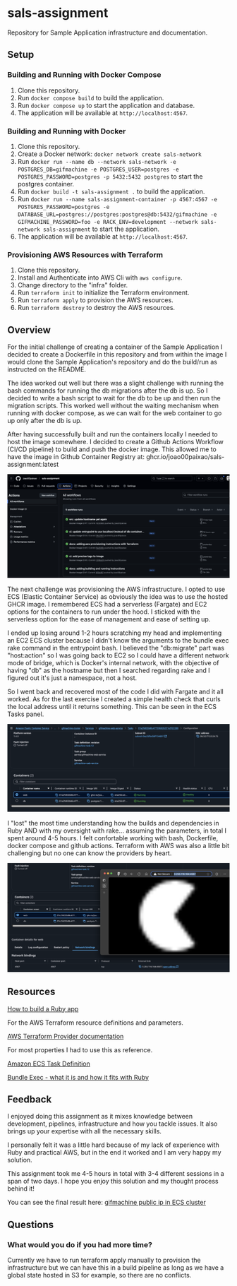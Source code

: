 # sals-assignment
 Repository for Sample Application infrastructure and documentation.

## Setup

### Building and Running with Docker Compose

1. Clone this repository.
2. Run `docker compose build` to build the application.
3. Run `docker compose up` to start the application and database.
4. The application will be available at `http://localhost:4567`.

### Building and Running with Docker

1. Clone this repository.
2. Create a Docker network: `docker network create sals-network`
3. Run `docker run --name db --network sals-network -e POSTGRES_DB=gifmachine -e POSTGRES_USER=postgres -e POSTGRES_PASSWORD=postgres -p 5432:5432 postgres` to start the postgres container.
4. Run `docker build -t sals-assignment .` to build the application.
5. Run `docker run --name sals-assignment-container -p 4567:4567 -e POSTGRES_PASSWORD=postgres -e DATABASE_URL=postgres://postgres:postgres@db:5432/gifmachine -e GIFMACHINE_PASSWORD=foo -e RACK_ENV=development --network sals-network sals-assignment` to start the application.
6. The application will be available at `http://localhost:4567`.

### Provisioning AWS Resources with Terraform

1. Clone this repository.
2. Install and Authenticate into AWS Cli with `aws configure`.
3. Change directory to the "infra" folder.
4. Run `terraform init` to initialize the Terraform environment.
5. Run `terraform apply` to provision the AWS resources.
6. Run `terraform destroy` to destroy the AWS resources.

## Overview

For the initial challenge of creating a container of the Sample Application I decided to create a Dockerfile in this repository and from within the image I would clone the Sample Application's repository and do the build/run as instructed on the README.

The idea worked out well but there was a slight challenge with running the bash commands for running the db migrations after the db is up. So I decided to write a bash script to wait for the db to be up and then run the migration scripts. This worked well without the waiting mechanism when running with docker compose, as we can wait for the web container to go up only after the db is up.

After having successfully built and run the containers locally I needed to host the image somewhere. I decided to create a Github Actions Workflow (CI/CD pipeline) to build and push the docker image. This allowed me to have the image in Github Container Registry at: ghcr.io/joao00paixao/sals-assignment:latest

![Github Actions panel](docs/github-actions-panel.png)

The next challenge was provisioning the AWS infrastructure. I opted to use ECS (Elastic Container Service) as obviously the idea was to use the hosted GHCR image. I remembered ECS had a serverless (Fargate) and EC2 options for the containers to run under the hood. I sticked with the serverless option for the ease of management and ease of setting up.

I ended up losing around 1-2 hours scratching my head and implementing an EC2 ECS cluster because I didn't know the arguments to the bundle exec rake command in the entrypoint bash. I believed the "db:migrate" part was "host:action" so I was going back to EC2 so I could have a different network mode of bridge, which is Docker's internal network, with the objective of having "db" as the hostname but then I searched regarding rake and I figured out it's just a namespace, not a host.

So I went back and recovered most of the code I did with Fargate and it all worked. As for the last exercise I created a simple health check that curls the local address until it returns something. This can be seen in the ECS Tasks panel.

![ECS Tasks configuration panel](docs/ecs-cluster-tasks-panel.png)

I "lost" the most time understanding how the builds and dependencies in Ruby AND with my oversight with rake... assuming the parameters, in total I spent around 4-5 hours. I felt confortable working with bash, Dockerfile, docker compose and github actions. Terraform with AWS was also a little bit challenging but no one can know the providers by heart.

![Final Result (in case the public ip address doesn't work)](docs/final-result.png)

## Resources

[How to build a Ruby app](https://cloud.google.com/docs/buildpacks/ruby?hl=pt-br#:~:text=Building%20a%20Ruby%20application%201%20Installing%20Dependencies%20Using,environment%20variables%20to%20customize%20your%20container%20BUNDLE_%20)

For the AWS Terraform resource definitions and parameters.

[AWS Terraform Provider documentation](https://registry.terraform.io/providers/hashicorp/aws/latest/docs)

For most properties I had to use this as reference.

[Amazon ECS Task Definition](https://docs.aws.amazon.com/AmazonECS/latest/developerguide/task-definition-template.html)

[Bundle Exec - what it is and how it fits with Ruby](https://reintech.io/term/bundle-exec-running-commands-bundler-managed-environment)

## Feedback

I enjoyed doing this assignment as it mixes knowledge between development, pipelines, infrastructure and how you tackle issues. It also brings up your expertise with all the necessary skills.

I personally felt it was a little hard because of my lack of experience with Ruby and practical AWS, but in the end it worked and I am very happy my solution.

This assignment took me 4-5 hours in total with 3-4 different sessions in a span of two days. I hope you enjoy this solution and my thought process behind it!

You can see the final result here: [gifmachine public ip in ECS cluster](http://3.255.116.164:4567/)

## Questions 

### What would you do if you had more time?

Currently we have to run terraform apply manually to provision the infrastructure but we can have this in a build pipeline as long as we have a global state hosted in S3 for example, so there are no conflicts.